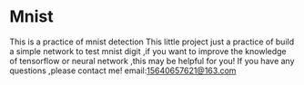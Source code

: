 # Mnist
This is a practice of  mnist detection
This little project just a practice of build a simple network to test mnist digit ,if you want to improve the knowledge of tensorflow or neural network ,this may be helpful for you!
If you have any questions ,please contact me!
email:15640657621@163.com

